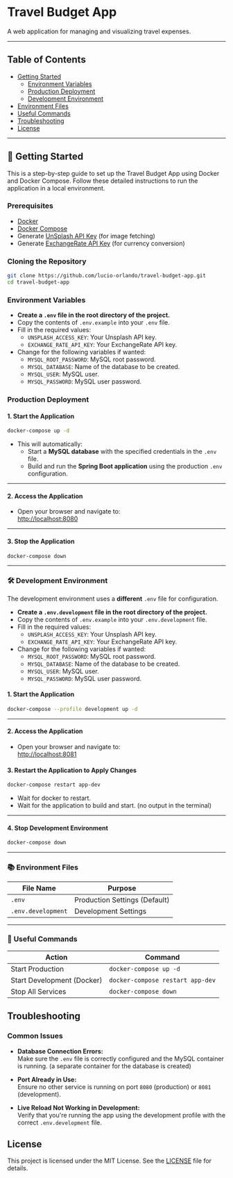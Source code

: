 # Travel Budget App

A web application for managing and visualizing travel expenses.

---

## Table of Contents
- [Getting Started](#-getting-started)
  - [Environment Variables](#environment-variables)
  - [Production Deployment](#production-deployment)
  - [Development Environment](#-development-environment)
- [Environment Files](#-environment-files)
- [Useful Commands](#-useful-commands)
- [Troubleshooting](#troubleshooting)
- [License](#license)

---

## 🚀 **Getting Started**
This is a step-by-step guide to set up the Travel Budget App using Docker and Docker Compose.
Follow these detailed instructions to run the application in a local environment.

### Prerequisites
- [Docker](https://www.docker.com/get-started)
- [Docker Compose](https://docs.docker.com/compose/install/)
- Generate [UnSplash API Key](https://unsplash.com/developers) (for image fetching)
- Generate [ExchangeRate API Key](https://www.exchangerate-api.com/) (for currency conversion)

### Cloning the Repository
   ```bash
   git clone https://github.com/lucio-orlando/travel-budget-app.git
   cd travel-budget-app
   ```

###  Environment Variables
- **Create a `.env` file in the root directory of the project.**
- Copy the contents of `.env.example` into your `.env` file.
- Fill in the required values:
  - `UNSPLASH_ACCESS_KEY`: Your Unsplash API key.
  - `EXCHANGE_RATE_API_KEY`: Your ExchangeRate API key.
- Change for the following variables if wanted:
  - `MYSQL_ROOT_PASSWORD`: MySQL root password.
  - `MYSQL_DATABASE`: Name of the database to be created.
  - `MYSQL_USER`: MySQL user.
  - `MYSQL_PASSWORD`: MySQL user password.

### Production Deployment

#### 1. Start the Application

```bash
docker-compose up -d
```

- This will automatically:
    - Start a **MySQL database** with the specified credentials in the `.env` file.
    - Build and run the **Spring Boot application** using the production `.env` configuration.

---

#### 2. Access the Application

- Open your browser and navigate to:  
  [http://localhost:8080](http://localhost:8080)

---

#### 3. Stop the Application

```bash
docker-compose down
```

---

### 🛠 **Development Environment**
The development environment uses a **different** `.env` file for configuration.
- **Create a `.env.development` file in the root directory of the project.**
- Copy the contents of `.env.example` into your `.env.development` file.
- Fill in the required values:
  - `UNSPLASH_ACCESS_KEY`: Your Unsplash API key.
  - `EXCHANGE_RATE_API_KEY`: Your ExchangeRate API key.
- Change for the following variables if wanted:
  - `MYSQL_ROOT_PASSWORD`: MySQL root password.
  - `MYSQL_DATABASE`: Name of the database to be created.
  - `MYSQL_USER`: MySQL user.
  - `MYSQL_PASSWORD`: MySQL user password.

#### 1. Start the Application

```bash
docker-compose --profile development up -d
```

---

#### 2. Access the Application

- Open your browser and navigate to:  
  [http://localhost:8081](http://localhost:8081)

#### 3. Restart the Application to Apply Changes

```bash
docker-compose restart app-dev
```
- Wait for docker to restart.
- Wait for the application to build and start. (no output in the terminal)

---

#### 4. Stop Development Environment

```bash
docker-compose down
```

---

### 📚 **Environment Files**

| File Name          | Purpose              |
|--------------------|----------------------|
| `.env`             | Production Settings (Default) |
| `.env.development` | Development Settings |

---

### 📖 **Useful Commands**

| Action                     | Command                                        |
|----------------------------|------------------------------------------------|
| Start Production           | `docker-compose up -d`                         |
| Start Development (Docker) | `docker-compose restart app-dev` |
| Stop All Services          | `docker-compose down`                          |

## Troubleshooting
### Common Issues

- **Database Connection Errors:**  
  Make sure the `.env` file is correctly configured and the MySQL container is running. (a separate container for the database is created)

- **Port Already in Use:**  
  Ensure no other service is running on port `8080` (production) or `8081` (development).

- **Live Reload Not Working in Development:**  
  Verify that you're running the app using the development profile with the correct `.env.development` file.

## License

This project is licensed under the MIT License. See the [LICENSE](LICENSE) file for details.
